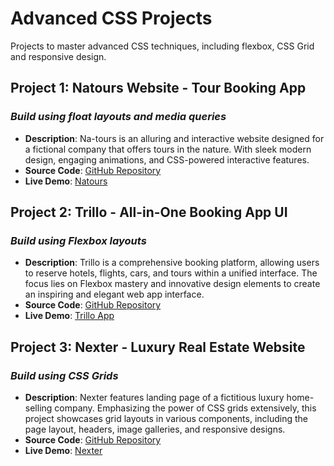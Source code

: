 # Advanced CSS Projects
Projects to master advanced CSS techniques, including flexbox, CSS Grid and responsive design.

## Project 1: Natours Website - Tour Booking App
### *Build using float layouts and media queries*

- **Description**: Na-tours is an alluring and interactive website designed for a fictional company that offers tours in the nature. With sleek modern design, engaging animations, and CSS-powered interactive features.
- **Source Code**: [GitHub Repository](https://github.com/NoohaAbdulNasar/advanced-css-projects/tree/main/1_Natours)
- **Live Demo**: [Natours](https://natours-tour-booking-by-nooha.netlify.app/)

## Project 2:  Trillo - All-in-One Booking App UI
### *Build using Flexbox layouts*

- **Description**: Trillo is a comprehensive booking platform, allowing users to reserve hotels, flights, cars, and tours within a unified interface. The focus lies on Flexbox mastery and innovative design elements to create an inspiring and elegant web app interface.
- **Source Code**: [GitHub Repository](https://github.com/NoohaAbdulNasar/advanced-css-projects/tree/main/2_Trillo)
- **Live Demo**: [Trillo App](https://trillo-booking-app-ui.netlify.app/)

## Project 3:  Nexter - Luxury Real Estate Website
### *Build using CSS Grids*

- **Description**: Nexter features landing page of a fictitious luxury home-selling company. Emphasizing the power of CSS grids extensively, this project showcases grid layouts in various components, including the page layout, headers, image galleries, and responsive designs. 
- **Source Code**: [GitHub Repository](https://github.com/NoohaAbdulNasar/advanced-css-projects/tree/main/3_Nexter)
- **Live Demo**: [Nexter](https://nexter-luxury-home-sale.netlify.app/)
